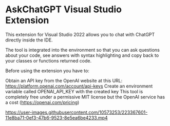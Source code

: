 # AskChatGPT Visual Studio Extension
This extension for Visual Studio 2022 allows you to chat with ChatGPT directly inside the IDE.

The tool is integrated into the environment so that you can ask questions about your code, see answers with syntax highlighting and copy back to your classes or functions returned code.

Before using the extension you have to:

Obtain an API key from the OpenAI website at this URL: https://platform.openai.com/account/api-keys
Create an environment variable called OPENAI_API_KEY with the created key
This tool is completely free under a permissive MIT license but the OpenAI service has a cost (https://openai.com/pricing)



https://user-images.githubusercontent.com/10573253/223367601-11e8ba71-0ef3-47b6-9523-8e5ea6be4233.mp4


